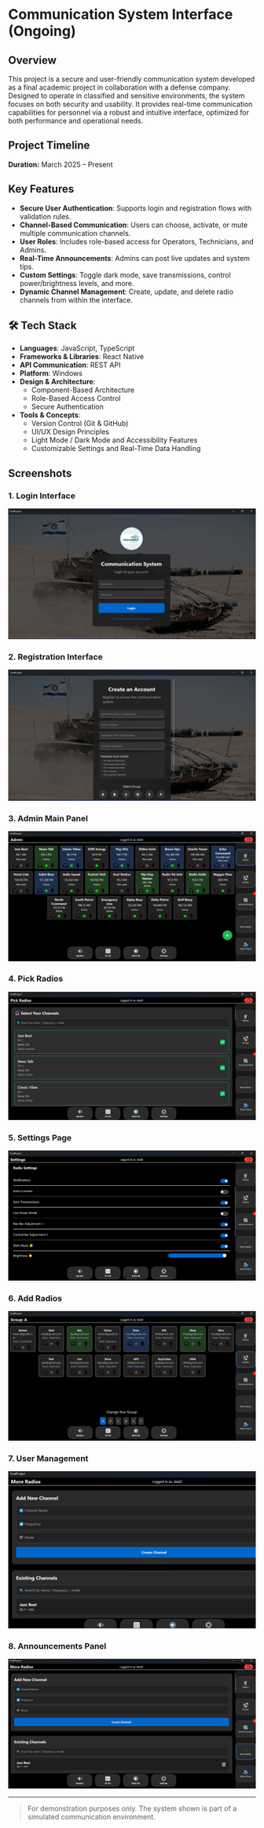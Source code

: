 # Communication System Interface (Ongoing)

## Overview
This project is a secure and user-friendly communication system developed as a final academic project in collaboration with a defense company. Designed to operate in classified and sensitive environments, the system focuses on both security and usability. It provides real-time communication capabilities for personnel via a robust and intuitive interface, optimized for both performance and operational needs.

## Project Timeline
**Duration:** March 2025 – Present

## Key Features
- **Secure User Authentication**: Supports login and registration flows with validation rules.
- **Channel-Based Communication**: Users can choose, activate, or mute multiple communication channels.
- **User Roles**: Includes role-based access for Operators, Technicians, and Admins.
- **Real-Time Announcements**: Admins can post live updates and system tips.
- **Custom Settings**: Toggle dark mode, save transmissions, control power/brightness levels, and more.
- **Dynamic Channel Management**: Create, update, and delete radio channels from within the interface.

## 🛠 Tech Stack

- **Languages**: JavaScript, TypeScript
- **Frameworks & Libraries**: React Native
- **API Communication**: REST API
- **Platform**: Windows
- **Design & Architecture**:
  - Component-Based Architecture
  - Role-Based Access Control
  - Secure Authentication
- **Tools & Concepts**:
  - Version Control (Git & GitHub)
  - UI/UX Design Principles
  - Light Mode / Dark Mode and Accessibility Features
  - Customizable Settings and Real-Time Data Handling

## Screenshots

### 1. Login Interface
![Login Interface](Screenshots/a1.png)

### 2. Registration Interface
![Registration](Screenshots/a2.png)

### 3. Admin Main Panel
![Admin Dashboard](Screenshots/a3.png)

### 4. Pick Radios
![Pick Radios](Screenshots/a4.png)

### 5. Settings Page
![Settings](Screenshots/a5.png)

### 6. Add Radios
![Add Radios](Screenshots/a6.png)

### 7. User Management
![User Management](Screenshots/a7.png)

### 8. Announcements Panel
![Announcements](Screenshots/a8.png)

---

> For demonstration purposes only. The system shown is part of a simulated communication environment.
